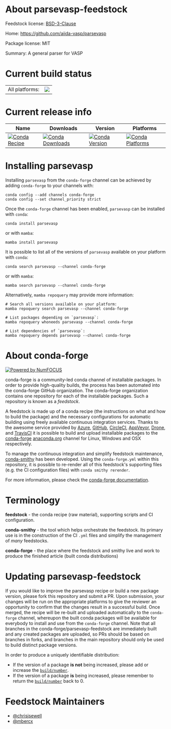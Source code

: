 About parsevasp-feedstock
=========================

Feedstock license: [BSD-3-Clause](https://github.com/conda-forge/parsevasp-feedstock/blob/main/LICENSE.txt)

Home: https://github.com/aiida-vasp/parsevasp

Package license: MIT

Summary: A general parser for VASP

Current build status
====================


<table><tr><td>All platforms:</td>
    <td>
      <a href="https://dev.azure.com/conda-forge/feedstock-builds/_build/latest?definitionId=16756&branchName=main">
        <img src="https://dev.azure.com/conda-forge/feedstock-builds/_apis/build/status/parsevasp-feedstock?branchName=main">
      </a>
    </td>
  </tr>
</table>

Current release info
====================

| Name | Downloads | Version | Platforms |
| --- | --- | --- | --- |
| [![Conda Recipe](https://img.shields.io/badge/recipe-parsevasp-green.svg)](https://anaconda.org/conda-forge/parsevasp) | [![Conda Downloads](https://img.shields.io/conda/dn/conda-forge/parsevasp.svg)](https://anaconda.org/conda-forge/parsevasp) | [![Conda Version](https://img.shields.io/conda/vn/conda-forge/parsevasp.svg)](https://anaconda.org/conda-forge/parsevasp) | [![Conda Platforms](https://img.shields.io/conda/pn/conda-forge/parsevasp.svg)](https://anaconda.org/conda-forge/parsevasp) |

Installing parsevasp
====================

Installing `parsevasp` from the `conda-forge` channel can be achieved by adding `conda-forge` to your channels with:

```
conda config --add channels conda-forge
conda config --set channel_priority strict
```

Once the `conda-forge` channel has been enabled, `parsevasp` can be installed with `conda`:

```
conda install parsevasp
```

or with `mamba`:

```
mamba install parsevasp
```

It is possible to list all of the versions of `parsevasp` available on your platform with `conda`:

```
conda search parsevasp --channel conda-forge
```

or with `mamba`:

```
mamba search parsevasp --channel conda-forge
```

Alternatively, `mamba repoquery` may provide more information:

```
# Search all versions available on your platform:
mamba repoquery search parsevasp --channel conda-forge

# List packages depending on `parsevasp`:
mamba repoquery whoneeds parsevasp --channel conda-forge

# List dependencies of `parsevasp`:
mamba repoquery depends parsevasp --channel conda-forge
```


About conda-forge
=================

[![Powered by
NumFOCUS](https://img.shields.io/badge/powered%20by-NumFOCUS-orange.svg?style=flat&colorA=E1523D&colorB=007D8A)](https://numfocus.org)

conda-forge is a community-led conda channel of installable packages.
In order to provide high-quality builds, the process has been automated into the
conda-forge GitHub organization. The conda-forge organization contains one repository
for each of the installable packages. Such a repository is known as a *feedstock*.

A feedstock is made up of a conda recipe (the instructions on what and how to build
the package) and the necessary configurations for automatic building using freely
available continuous integration services. Thanks to the awesome service provided by
[Azure](https://azure.microsoft.com/en-us/services/devops/), [GitHub](https://github.com/),
[CircleCI](https://circleci.com/), [AppVeyor](https://www.appveyor.com/),
[Drone](https://cloud.drone.io/welcome), and [TravisCI](https://travis-ci.com/)
it is possible to build and upload installable packages to the
[conda-forge](https://anaconda.org/conda-forge) [anaconda.org](https://anaconda.org/)
channel for Linux, Windows and OSX respectively.

To manage the continuous integration and simplify feedstock maintenance,
[conda-smithy](https://github.com/conda-forge/conda-smithy) has been developed.
Using the ``conda-forge.yml`` within this repository, it is possible to re-render all of
this feedstock's supporting files (e.g. the CI configuration files) with ``conda smithy rerender``.

For more information, please check the [conda-forge documentation](https://conda-forge.org/docs/).

Terminology
===========

**feedstock** - the conda recipe (raw material), supporting scripts and CI configuration.

**conda-smithy** - the tool which helps orchestrate the feedstock.
                   Its primary use is in the construction of the CI ``.yml`` files
                   and simplify the management of *many* feedstocks.

**conda-forge** - the place where the feedstock and smithy live and work to
                  produce the finished article (built conda distributions)


Updating parsevasp-feedstock
============================

If you would like to improve the parsevasp recipe or build a new
package version, please fork this repository and submit a PR. Upon submission,
your changes will be run on the appropriate platforms to give the reviewer an
opportunity to confirm that the changes result in a successful build. Once
merged, the recipe will be re-built and uploaded automatically to the
`conda-forge` channel, whereupon the built conda packages will be available for
everybody to install and use from the `conda-forge` channel.
Note that all branches in the conda-forge/parsevasp-feedstock are
immediately built and any created packages are uploaded, so PRs should be based
on branches in forks, and branches in the main repository should only be used to
build distinct package versions.

In order to produce a uniquely identifiable distribution:
 * If the version of a package **is not** being increased, please add or increase
   the [``build/number``](https://docs.conda.io/projects/conda-build/en/latest/resources/define-metadata.html#build-number-and-string).
 * If the version of a package **is** being increased, please remember to return
   the [``build/number``](https://docs.conda.io/projects/conda-build/en/latest/resources/define-metadata.html#build-number-and-string)
   back to 0.

Feedstock Maintainers
=====================

* [@chrisjsewell](https://github.com/chrisjsewell/)
* [@mbercx](https://github.com/mbercx/)

